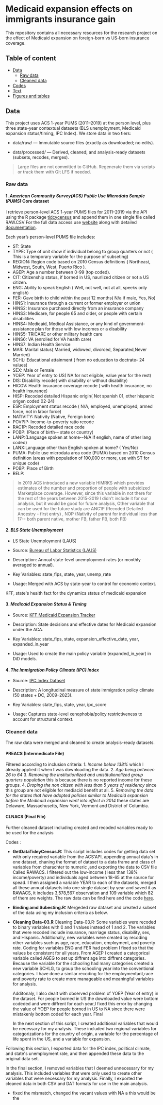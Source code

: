 # Medicaid expansion effects on immigrants insurance gain
 
This repository contains all necessary resources for the research project on the effect of Medicaid expansion on foreign-born vs US-born insurance coverage. 
 
## Table of content

- [Data](https://github.com/Shadi-Sadie/Paper-1-Cancer-Screening-and-Immigrants#data) 
   - [Raw data](https://github.com/Shadi-Sadie/Paper-1-Cancer-Screening-and-Immigrants/#raw-data)
   - [Cleaned data ](https://github.com/Shadi-Sadie/Paper-1-Cancer-Screening-and-Immigrants/#cleaned-data)
- [Codes](https://github.com/Shadi-Sadie/Paper-1-Cancer-Screening-and-Immigrants/#codes)  
- [Text](https://github.com/Shadi-Sadie/Paper-1-Cancer-Screening-and-Immigrants/#text)  
- [Figures and tables](https://github.com/Shadi-Sadie/Paper-1-Cancer-Screening-and-Immigrants/#figures-and-tables)  

## Data

This project uses ACS 1-year PUMS (2011–2019) at the person level, plus three state-year contextual datasets (BLS unemployment, Medicaid expansion status/timing, IPC Index). We store data in two tiers:

* data/raw/ — Immutable source files (exactly as downloaded; no edits).

* data/processed/ — Derived, cleaned, and analysis-ready datasets (subsets, recodes, merges).

> Large files are not committed to GitHub. Regenerate them via scripts or track them with Git LFS if needed.



### Raw data

#### 1. *American Community Survey(ACS) Public Use Microdata Sample (PUMS)* Core dataset

I retrieve person-level ACS 1-year PUMS files for 2011–2019 via the API using the R package [tidcycensus](https://walker-data.com/tidycensus/index.html) and append them in one single file called RAW.CSV
For the full data access use [website](https://www.census.gov/programs-surveys/acs/microdata/access.html) along with detailed [documentation](https://www.census.gov/programs-surveys/acs/microdata/documentation.html).

Each year’s person-level PUMS file includes:
* ST: State
* TYPE: Type of unit show if individual belong to group quarters or not ( This is a temporary variable for the purpose of subseting) 
* REGION: Region code based on 2010 Census definitions ( Northeast, Midwest, South, West, Puerto Rico ).
* AGEP: Age a number between 0-99 (top coded).
* CIT: Citizenship status, if borned in US, naurlized citizen or not a US citizen.
* ENG: Ability to speak English ( Well, not well, not at all, speeks only english)
* FER: Gave birth to child within the past 12 months( N/a if male, Yes, No)
* HINS1: Insurance through a current or former employer or union
* HINS2: Insurance purchased directly from an insurance company
* HINS3: Medicare, for people 65 and older, or people with certain disabilities
* HINS4: Medicaid, Medical Assistance, or any kind of government-assistance plan for those with low incomes or a disability
* HINS5: TRICARE or other military health care
* HINS6: VA (enrolled for VA health care)
* HINS7: Indian Health Service
* MAR: Marital status( Married, widowed, divorced, Separated,Never Married)
* SCHL: Educational attainment ( from no education to doctrate- 24 values)
* SEX: Male or Female
* YOEP: Year of entry to US( NA for not eligible,  value year for the rest)
* DIS: Disability recode( with disability or without disability)
* HICOV: Health insurance coverage recode ( with health insurance, no health insurance)
* HISP: Recoded detailed Hispanic origin( Not spanish 01, other hispanic origen coded 02-24)
* ESR: Employment status recode ( N/A, employed, unemployed, armed force, not in labor force)
* NATIVITY: Nativity (Native, Foreign born)
* POVPIP: Income-to-poverty ratio recode
* RAC1P: Recoded detailed race code
* POBP: (Place of birth-- state or country) 
* LANP:(Language spoken at home--N/A if english, name of other lang coded)
* LANX:Language other than English spoken at home? ( Yes/No)
* PUMA: Public use microdata area code (PUMA) based on 2010 Census definition
(areas with population of 100,000 or more, use with ST for unique code)
* POBP: Place of Birth
* RELP: 


>In 2019 ACS introduced a new variable HIMRKS which provides estimates of the number and proportion of people with subsidized Marketplace coverage. However, since this variable in not there for the rest of the years between 2015-2019 I didn't include it for our analysis, but it would be good for future analysis, Other variable that can be used for the future study are ANC1P (Recoded Detailed Ancestry - first entry) , NOP (Nativity of parent for individual less than 17-- both parent native, mother FB, father FB, both FB)

#### 2. *BLS State Unemployment*

* LS State Unemployment (LAUS)

* Source: [Bureau of Labor Statistics (LAUS)](https://www.bls.gov/lau/)

* Description: Annual state-level unemployment rates (or monthly averaged to annual).

* Key Variables: state_fips, state, year, unemp_rate

* Usage: Merged with ACS by state-year to control for economic context.


KFF, state's health fact for the dynamics status of medicaid expansion


#### 3. _Medicaid Expansion Status & Timing_

 * Source: [KFF Medicaid Expansion Tracker](https://www.kff.org/medicaid/issue-brief/status-of-state-medicaid-expansion-decisions/)

 * Description: State decisions and effective dates for Medicaid expansion under the ACA.

 * Key Variables: state_fips, state, expansion_effective_date, year, expanded_in_year

 * Usage: Used to create the main policy variable (expanded_in_year) in DiD models.

#### 4. _The Immigration Policy Climate (IPC) Index_

 * Source: [IPC Index Dataset](https://www.goleensamari.com/data)

 * Description: A longitudinal measure of state immigration policy climate (50 states + DC, 2009–2023).

 * Key Variables: state_fips, state, year, ipc_score

 * Usage: Captures state-level xenophobia/policy restrictiveness to account for structural context.

### Cleaned data 

The raw data were merged and cleaned to create analysis-ready datasets.
#### PREACS (Intermedicate File)
Filtered according to inclusion criteria:
    1. *Income below 138%* which I already applied it when I was downloading the data.
    2. *Age being between 26 to 64*
    3. *Removing the institutionlized and unistitulionalized group quarters population* this is because there is no reported income for these groups.
    4. *Droping the non citizen with less than 5 years of residency* since this group are not eligible for mediacid benefit at all. 
    5. *Removing the data for the states that have adopted policies similar to Medicaid expansion before the Medicaid expansion went into effect in      2014* these states are Delaware, Massachusetts, New York, Vermont and  District of Columbia. 

#### CLNACS (Final File)
Further cleaned dataset including created and recoded variables ready to be used for the analysis


Codes
:

* **GetDataTideyCensus.R:** This script includes codes for getting data set with only required variable from the ACS'API, appending annual data's in one dataset, chaning the format of dataset to a data frame and class of variables from charachter to numeric ,and exporting the data to CSV file Called RAWACS. 
I filtered out the  low-income ( less than 138% income/poverty) and individuals aged between 18-65 at the source for spead. I then assigned a variable YEAR to each of the datasets, merged all these annual datasets into one single dataset by year and saved it as RAWACS, it includes 3,578,567 observation and 109 variable which 82 of them are weights. The raw data can be find here and the code [here](https://github.com/Shadi-Sadie/Paper-1-Cancer-Screening-and-Immigrants/blob/master/Codes/R/00-GetDataTidcyCensus.R).


* **Binding amd Subesting.R:**
    Mergeded raw dataset and created a subset of the data using my inclusion criteria as below.
* **Cleaning Data-03.R**
   Cleaning Data-03.R: Some variables were recoded to binary variables with 0 and 1 values instead of 1 and 2. The variables that were recoded include insurance, marriage status, disability, sex, and Hispanic. Additionally, new variables were created by recoding other variables such as age, race, education, employment, and poverty rate.
   Coding for variables ENG and FER had problem I fixed so that the values be consistent for all years.  From AGEP I created a categorical variable called AGEG to set up diffrent age into diffrent categories. Because the variable for the schooling had many categories created a new variable SCHLG, to group the schooling year into the conventional categories. I have done a similar recoding for the employmentant,race and poverty rate  to create more manageable and meaningful variables for analysis. 

   Additonaly, I also dealt with observed problem of YOEP (Year of entry) in the dataset. For people borned in US the downloaded value were bottom codeded and were diffrent for each year,I fixed this error by changing the value of YOEP for people borned in US to NA since there were mistakenly bottom coded for each year. Final

   In the next section of this script, I created additional variables that would be necessary for my analysis. These included two regional variables for categorizations for the country of origin, a variable for the percentage of life spent in the US, and a variable for expansion.
   
Following this section, I exported data for the IPC index, political climate, and state's unemployment rate, and then appended these data to the original data set.

In the final section, I removed variables that I deemed unnecessary for my analysis. This included variables that were only used to create other variables that were necessary for my analysis. Finally, I exported the cleaned data in both CSV and DAT formats for use in the main analysis.

* fixed the mismatch, changed the vacant values with NA a this would be the 


